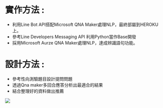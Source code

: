 # 實作方法 : 
- 利用Line Bot API搭配Microsoft QNA Maker處理NLP，最終部屬到HEROKU上。
- 參考Line Developers Messaging API 利用Python當作Base開發
- 採用Microsoft Aurze QNA Maker處理NLP，達成辨識語句功能。
# 設計方法 : 
- 參考性向測驗題目設計提問問題
- 透過Qna maker多回合應答分析出最適合的結果
- 結合整理好的資料做出推薦  

![](https://i.imgur.com/8awXWNf.png)
